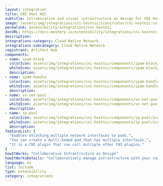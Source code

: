 ```yaml
---
layout: integration
title: CNI Host NIC
subtitle: Collaborative and visual infrastructure as design for CNI Host NIC
image: /assets/img/integrations/cni-hostnic/icons/color/cni-hostnic-color.svg
permalink: extensibility/integrations/cni-hostnic
docURL: https://docs.meshery.io/extensibility/integrations/cni-hostnic
description: 
integrations-category: Cloud Native Network
integrations-subcategory: Cloud Native Network
registrant: Artifact Hub
components: 
- name: ipam-block
  colorIcon: assets/img/integrations/cni-hostnic/components/ipam-block/icons/color/ipam-block-color.svg
  whiteIcon: assets/img/integrations/cni-hostnic/components/ipam-block/icons/white/ipam-block-white.svg
  description: 
- name: ipam-handle
  colorIcon: assets/img/integrations/cni-hostnic/components/ipam-handle/icons/color/ipam-handle-color.svg
  whiteIcon: assets/img/integrations/cni-hostnic/components/ipam-handle/icons/white/ipam-handle-white.svg
  description: 
- name: vx-net-pool
  colorIcon: assets/img/integrations/cni-hostnic/components/vx-net-pool/icons/color/vx-net-pool-color.svg
  whiteIcon: assets/img/integrations/cni-hostnic/components/vx-net-pool/icons/white/vx-net-pool-white.svg
  description: 
- name: ip-pool
  colorIcon: assets/img/integrations/cni-hostnic/components/ip-pool/icons/color/ip-pool-color.svg
  whiteIcon: assets/img/integrations/cni-hostnic/components/ip-pool/icons/white/ip-pool-white.svg
  description: 
featureList: [
  "Enables attaching multiple network interfaces to pods.",
  "You can create a multi-homed pod that has multiple interfaces.",
  "It is a CNI plugin that can call multiple other CNI plugins."
]
howItWorks: "Collaborative Infrastructure as Design"
howItWorksDetails: "Collaboratively manage infrastructure with your coworkers synchronously sharing the same designs."
language: en
list: include
type: extensibility
category: integrations
---
```

